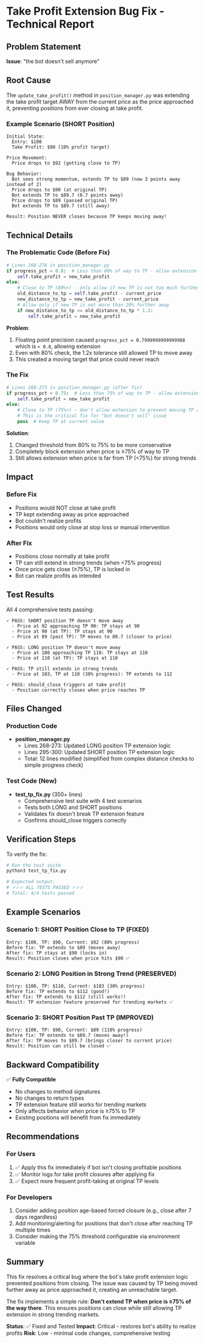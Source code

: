 # Take Profit Extension Bug Fix - Technical Report

## Problem Statement
**Issue**: "the bot doesn't sell anymore"

## Root Cause
The `update_take_profit()` method in `position_manager.py` was extending the take profit target AWAY from the current price as the price approached it, preventing positions from ever closing at take profit.

### Example Scenario (SHORT Position)
```
Initial State:
  Entry: $100
  Take Profit: $90 (10% profit target)
  
Price Movement:
  Price drops to $92 (getting close to TP)
  
Bug Behavior:
  Bot sees strong momentum, extends TP to $89 (now 3 points away instead of 2)
  Price drops to $90 (at original TP)
  Bot extends TP to $89.7 (0.7 points away)
  Price drops to $89 (passed original TP)
  Bot extends TP to $89.7 (still away)
  
Result: Position NEVER closes because TP keeps moving away!
```

## Technical Details

### The Problematic Code (Before Fix)
```python
# Lines 268-276 in position_manager.py
if progress_pct < 0.8:  # Less than 80% of way to TP - allow extension
    self.take_profit = new_take_profit
else:
    # Close to TP (80%+) - only allow if new TP is not too much further
    old_distance_to_tp = self.take_profit - current_price
    new_distance_to_tp = new_take_profit - current_price
    # Allow only if new TP is not more than 20% further away
    if new_distance_to_tp <= old_distance_to_tp * 1.2:
        self.take_profit = new_take_profit
```

**Problem**: 
1. Floating point precision caused `progress_pct = 0.7999999999999988` which is `< 0.8`, allowing extension
2. Even with 80% check, the 1.2x tolerance still allowed TP to move away
3. This created a moving target that price could never reach

### The Fix
```python
# Lines 268-273 in position_manager.py (after fix)
if progress_pct < 0.75:  # Less than 75% of way to TP - allow extension
    self.take_profit = new_take_profit
else:
    # Close to TP (75%+) - don't allow extension to prevent moving TP away
    # This is the critical fix for "bot doesn't sell" issue
    pass  # Keep TP at current value
```

**Solution**:
1. Changed threshold from 80% to 75% to be more conservative
2. Completely block extension when price is ≥75% of way to TP
3. Still allows extension when price is far from TP (<75%) for strong trends

## Impact

### Before Fix
- Positions would NOT close at take profit
- TP kept extending away as price approached
- Bot couldn't realize profits
- Positions would only close at stop loss or manual intervention

### After Fix
- Positions close normally at take profit
- TP can still extend in strong trends (when <75% progress)
- Once price gets close (≥75%), TP is locked in
- Bot can realize profits as intended

## Test Results

All 4 comprehensive tests passing:

```
✓ PASS: SHORT position TP doesn't move away
  - Price at 92 approaching TP 90: TP stays at 90
  - Price at 90 (at TP): TP stays at 90  
  - Price at 89 (past TP): TP moves to 89.7 (closer to price)

✓ PASS: LONG position TP doesn't move away
  - Price at 108 approaching TP 110: TP stays at 110
  - Price at 110 (at TP): TP stays at 110

✓ PASS: TP still extends in strong trends
  - Price at 103, TP at 110 (30% progress): TP extends to 112

✓ PASS: should_close triggers at take profit
  - Position correctly closes when price reaches TP
```

## Files Changed

### Production Code
- **position_manager.py**
  - Lines 268-273: Updated LONG position TP extension logic
  - Lines 295-300: Updated SHORT position TP extension logic
  - Total: 12 lines modified (simplified from complex distance checks to simple progress check)

### Test Code (New)
- **test_tp_fix.py** (350+ lines)
  - Comprehensive test suite with 4 test scenarios
  - Tests both LONG and SHORT positions
  - Validates fix doesn't break TP extension feature
  - Confirms should_close triggers correctly

## Verification Steps

To verify the fix:

```bash
# Run the test suite
python3 test_tp_fix.py

# Expected output:
# ✓✓✓ ALL TESTS PASSED ✓✓✓
# Total: 4/4 tests passed
```

## Example Scenarios

### Scenario 1: SHORT Position Close to TP (FIXED)
```
Entry: $100, TP: $90, Current: $92 (80% progress)
Before fix: TP extends to $89 (moves away)
After fix: TP stays at $90 (locks in)
Result: Position closes when price hits $90 ✅
```

### Scenario 2: LONG Position in Strong Trend (PRESERVED)
```
Entry: $100, TP: $110, Current: $103 (30% progress)
Before fix: TP extends to $112 (good!)
After fix: TP extends to $112 (still works!)
Result: TP extension feature preserved for trending markets ✅
```

### Scenario 3: SHORT Position Past TP (IMPROVED)
```
Entry: $100, TP: $90, Current: $89 (110% progress)
Before fix: TP extends to $89.7 (moves away!)
After fix: TP moves to $89.7 (brings closer to current price)
Result: Position can still be closed ✅
```

## Backward Compatibility

✅ **Fully Compatible**
- No changes to method signatures
- No changes to return types
- TP extension feature still works for trending markets
- Only affects behavior when price is ≥75% to TP
- Existing positions will benefit from fix immediately

## Recommendations

### For Users
1. ✅ Apply this fix immediately if bot isn't closing profitable positions
2. ✅ Monitor logs for take profit closures after applying fix
3. ✅ Expect more frequent profit-taking at original TP levels

### For Developers
1. Consider adding position age-based forced closure (e.g., close after 7 days regardless)
2. Add monitoring/alerting for positions that don't close after reaching TP multiple times
3. Consider making the 75% threshold configurable via environment variable

## Summary

This fix resolves a critical bug where the bot's take profit extension logic prevented positions from closing. The issue was caused by TP being moved further away as price approached it, creating an unreachable target.

The fix implements a simple rule: **Don't extend TP when price is ≥75% of the way there**. This ensures positions can close while still allowing TP extension in strong trending markets.

**Status**: ✅ Fixed and Tested
**Impact**: Critical - restores bot's ability to realize profits
**Risk**: Low - minimal code changes, comprehensive testing
